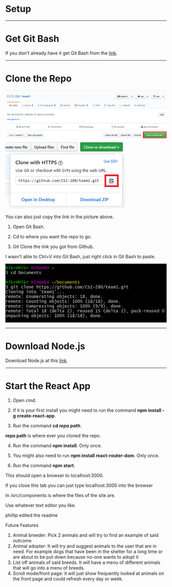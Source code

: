 # Setup

***

# Get Git Bash

If you don't already have it get Git Bash from the <a href="https://gitforwindows.org/">link</a>.

***


# Clone the Repo

<img src="/Pictures/Clone.PNG" alt="Github Copy Clone">

<img src="/Pictures/Clone2.PNG" alt="Github">

You can also just copy the link in the picture above.

1. Open Git Bash.

2. Cd to where you want the repo to go.

3. Git Clone the link you got from Github.

I wasn't able to Ctrl+V into Git Bash, just right click in Git Bash to paste.

<img src="/Pictures/GitBashClone.PNG" alt="Git Bash">

***

# Download Node.js

Download Node.js at this <a href="https://nodejs.org/en/">link</a>.

***

# Start the React App 

1. Open cmd.

2. If it is your first install you might need to run the command **npm install -g create-react-app**. 

3. Run the command **cd _repo path_**. 

**repo path** is where ever you cloned the repo.

4. Run the command **npm install**. Only once.

5. You might also need to run **npm install react-router-dom**. Only once.

6. Run the command **npm start**.

This should open a browser to localhost:3000.

If you close this tab you can just type localhost:3000 into the browser

In /src/components is where the files of the site are.

Use whatever text editor you like.

phillip edited the readme

Future Features
1. Animal breeder: Pick 2 animals and will try to find an example of said outcome
2. Animal adopter: It will try and suggest animals to the user that are in need. For example dogs that have been in the shelter for a long time or are about to be put down because no-one wants to adopt it
3. List off animals of said breeds. It will have a menu of different animals that will go into a menu of breeds.
4. Scroll mode/front page: it will just show frequently looked at animals on the front page and could refresh every day or week.
